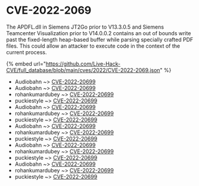 # CVE-2022-2069

The APDFL.dll in Siemens JT2Go prior to V13.3.0.5 and Siemens Teamcenter Visualization prior to V14.0.0.2 contains an out of bounds write past the fixed-length heap-based buffer while parsing specially crafted PDF files. This could allow an attacker to execute code in the context of the current process.

{% embed url="https://github.com/Live-Hack-CVE/full_database/blob/main/cves/2022/CVE-2022-2069.json" %}


* Audiobahn ~> [CVE-2022-20699](https://www.alice-snow.ru/2022/database/cve-2022-2069/cve-2022-20699-audiobahn)
* Audiobahn ~> [CVE-2022-20699](https://www.alice-snow.ru/2022/database/cve-2022-2069/cve-2022-20699-audiobahn)
* rohankumardubey ~> [CVE-2022-20699](https://www.alice-snow.ru/2022/database/cve-2022-2069/cve-2022-20699-rohankumardubey)
* puckiestyle ~> [CVE-2022-20699](https://www.alice-snow.ru/2022/database/cve-2022-2069/cve-2022-20699-puckiestyle)
* Audiobahn ~> [CVE-2022-20699](https://www.alice-snow.ru/2022/database/cve-2022-2069/cve-2022-20699-audiobahn)
* rohankumardubey ~> [CVE-2022-20699](https://www.alice-snow.ru/2022/database/cve-2022-2069/cve-2022-20699-rohankumardubey)
* puckiestyle ~> [CVE-2022-20699](https://www.alice-snow.ru/2022/database/cve-2022-2069/cve-2022-20699-puckiestyle)
* Audiobahn ~> [CVE-2022-20699](https://www.alice-snow.ru/2022/database/cve-2022-2069/cve-2022-20699-audiobahn)
* rohankumardubey ~> [CVE-2022-20699](https://www.alice-snow.ru/2022/database/cve-2022-2069/cve-2022-20699-rohankumardubey)
* puckiestyle ~> [CVE-2022-20699](https://www.alice-snow.ru/2022/database/cve-2022-2069/cve-2022-20699-puckiestyle)
* Audiobahn ~> [CVE-2022-20699](https://www.alice-snow.ru/2022/database/cve-2022-2069/cve-2022-20699-audiobahn)
* rohankumardubey ~> [CVE-2022-20699](https://www.alice-snow.ru/2022/database/cve-2022-2069/cve-2022-20699-rohankumardubey)
* puckiestyle ~> [CVE-2022-20699](https://www.alice-snow.ru/2022/database/cve-2022-2069/cve-2022-20699-puckiestyle)
* Audiobahn ~> [CVE-2022-20699](https://www.alice-snow.ru/2022/database/cve-2022-2069/cve-2022-20699-audiobahn)
* rohankumardubey ~> [CVE-2022-20699](https://www.alice-snow.ru/2022/database/cve-2022-2069/cve-2022-20699-rohankumardubey)
* puckiestyle ~> [CVE-2022-20699](https://www.alice-snow.ru/2022/database/cve-2022-2069/cve-2022-20699-puckiestyle)